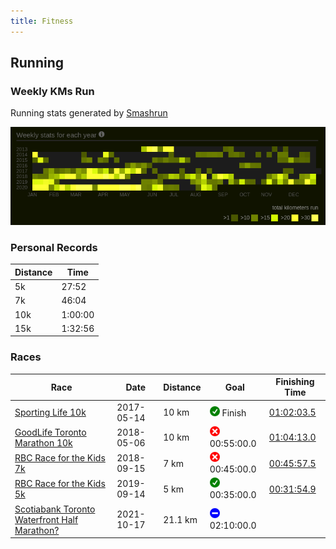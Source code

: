 ```yaml
---
title: Fitness
---
```


## Running

### Weekly KMs Run

Running stats generated by [Smashrun](https://smashrun.com/richard.gibert/)

![Running KMs](/assets/img/running-kms.png)

### Personal Records

| Distance | Time |
|----------|------|
| 5k | 27:52 |
| 7k | 46:04 |
| 10k | 1:00:00 |
| 15k | 1:32:56 |

### Races

| Race | Date | Distance | Goal | Finishing Time |
|------|------|----------|------|----------------|
| [Sporting Life 10k](http://www.sportinglife10k.ca/) | 2017-05-14 | 10 km | ![Success](/assets/img/green-check.png) Finish | [01:02:03.5](https://www.sportstats.ca/display-results.xhtml?raceid=43449&bib=15274) |
| [GoodLife Toronto Marathon 10k](http://www.torontomarathon.com/races/10k-run/) | 2018-05-06 | 10 km | ![Failed](/assets/img/red-cross.png) 00:55:00.0 | [01:04:13.0](https://www.sportstats.ca/display-results.xhtml?raceid=93240&bib=10225) |
| [RBC Race for the Kids 7k](http://www.rbcraceforthekids.ca/) | 2018-09-15 | 7 km | ![Failed](/assets/img/red-cross.png) 00:45:00.0 | [00:45:57.5](https://www.sportstats.ca/display-results.xhtml?raceid=94305&bib=731) |
| [RBC Race for the Kids 5k](http://www.rbcraceforthekids.ca/) | 2019-09-14 | 5 km | ![Success](/assets/img/green-check.png) 00:35:00.0 | [00:31:54.9](https://www.sportstats.ca/display-results.xhtml?raceid=101622&bib=191) |
| [Scotiabank Toronto Waterfront Half Marathon?](http://www.torontowaterfrontmarathon.com/event-info/half-marathon/) | 2021-10-17 | 21.1 km | ![TBD](/assets/img/blue-dash.png) 02:10:00.0 | |
